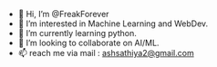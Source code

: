 - 👋 Hi, I’m @FreakForever
- 👀 I’m interested in Machine Learning and WebDev.
- 🌱 I’m currently learning python.
- 💞️ I’m looking to collaborate on AI/ML.
- 📫 reach me via mail : ashsathiya2@gmail.com

<!---
FreakForever/FreakForever is a ✨ special ✨ repository because its `README.md` (this file) appears on your GitHub profile.
You can click the Preview link to take a look at your changes.
--->
